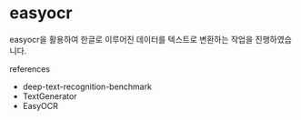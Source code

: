 # easyocr

easyocr을 활용하여 한글로 이루어진 데이터를 텍스트로 변환하는 작업을 진행하였습니다.

references 

* deep-text-recognition-benchmark
* TextGenerator
* EasyOCR

